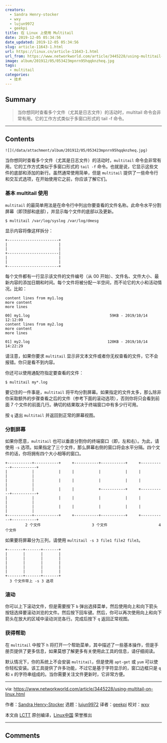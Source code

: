 ```yaml
---
creators:
  - Sandra Henry-stocker
  - wxy
  - lujun9972
  - geekpi
title: 在 Linux 上使用 Multitail
date: 2019-12-05 05:34:56
date_updated: 2019-12-05 05:34:56
slug: article-11643-1.html
url: https://linux.cn/article-11643-1.html
url_from: https://www.networkworld.com/article/3445228/using-multitail-on-linux.html
image: album/201912/05/053423mpnrn95hqqknzheq.jpg
tags:
  - multitail
categories:
  - 技术
---
```


## Summary

> 当你想同时查看多个文件（尤其是日志文件）的活动时，multitail 命令会非常有用。它的工作方式类似于多窗口形式的 tail -f 命令。

***

<!-- more -->

## Contents

`![](/data/attachment/album/201912/05/053423mpnrn95hqqknzheq.jpg)`

当你想同时查看多个文件（尤其是日志文件）的活动时，`multitail` 命令会非常有用。它的工作方式类似于多窗口形式的 `tail -f` 命令。也就是说，它显示这些文件的底部和添加的新行。虽然通常使用简单，但是 `multitail` 提供了一些命令行和交互式选项，在开始使用它之前，你应该了解它们。

### 基本 multitail 使用

`multitail` 的最简单用法是在命令行中列出你要查看的文件名称。此命令水平分割屏幕（即顶部和底部），并显示每个文件的底部以及更新。

```shell
$ multitail /var/log/syslog /var/log/dmesg
```

显示内容将像这样拆分：

```shell
+-----------------------+
|                       |
|                       |
+-----------------------|
|                       |
|                       |
+-----------------------+
```

每个文件都有一行显示该文件的文件编号（从 00 开始）、文件名、文件大小、最新内容的添加日期和时间。每个文件将被分配一半空间，而不论它的大小和活动情况。比如：

```shell
content lines from my1.log
more content
more lines

00] my1.log                                    59KB - 2019/10/14 12:12:09
content lines from my2.log
more content
more lines

01] my2.log                                   120KB - 2019/10/14 14:22:29
```

请注意，如果你要求 `multitail` 显示非文本文件或者你无权查看的文件，它不会报错。你只是看不到内容。

你还可以使用通配符指定要查看的文件：

```shell
$ multitail my*.log
```

要记住的一件事是，`multitail` 将平均分割屏幕。如果指定的文件太多，那么除非你采取额外的步骤查看之后的文件（参考下面的滚动选项），否则你将只会看到前面 7 个文件的前面几行。确切的结果取决于终端窗口中有多少行可用。

按 `q` 退出 `multitail` 并返回到正常的屏幕视图。

### 分割屏幕

如果你愿意，`multitail` 也可以垂直分割你的终端窗口（即，左和右）。为此，请使用 `-s` 选项。如果指定了三个文件，那么屏幕右侧的窗口将会水平分隔。四个文件的话，你将拥有四个大小相等的窗口。

```shell
+-----------+-----------+     +-----------+-----------+     +-----------+-----------+
|           |           |     |           |           |     |           |           |
|           |           |     |           |           |     |           |           |
|           |           |     |           +-----------+     +-----------+-----------+
|           |           |     |           |           |     |           |           |
|           |           |     |           |           |     |           |           |
+-----------+-----------+     +-----------+-----------+     +-----------+-----------+
         2 个文件                       3 个文件                       4 个文件
```

如果要将屏幕分为三列，请使用 `multitail -s 3 file1 file2 file3`。

```shell
+-------+-------+-------+
|       |       |       |
|       |       |       |
|       |       |       |
|       |       |       |
|       |       |       |
+-------+-------+-------+
  3 个文件带上 -s 3 选项
```

### 滚动

你可以上下滚动文件，但是需要按下 `b` 弹出选择菜单，然后使用向上和向下箭头按钮选择要滚动浏览的文件。然后按下回车键。然后，你可以再次使用向上和向下箭头在放大的区域中滚动浏览各行。完成后按下 `q` 返回正常视图。

### 获得帮助

在 `multitail` 中按下 `h` 将打开一个帮助菜单，其中描述了一些基本操作，但是手册页提供了更多信息，如果莫想了解更多有关使用此工具的信息，请仔细阅读。

默认情况下，你的系统上不会安装 `multitail`，但是使用 `apt-get` 或 `yum` 可以使你轻松安装。该工具提供了许多功能，不过它是基于字符显示的，窗口边框只是 `q` 和 `x` 的字符串组成的。当你需要关注文件更新时，它非常方便。

---

via: <https://www.networkworld.com/article/3445228/using-multitail-on-linux.html>

作者：[Sandra Henry-Stocker](https://www.networkworld.com/author/Sandra-Henry_Stocker/) 选题：[lujun9972](https://github.com/lujun9972) 译者：[geekpi](https://github.com/geekpi) 校对：[wxy](https://github.com/wxy)

本文由 [LCTT](https://github.com/LCTT/TranslateProject) 原创编译，[Linux中国](https://linux.cn/) 荣誉推出

***

## Comments
